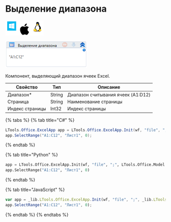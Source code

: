 # Выделение диапазона

![](<../../../.gitbook/assets/image (100) (1) (1) (1) (1) (1) (90).png>)

![](<../../../.gitbook/assets/image (346).png>)

Компонент, выделяющий диапазон ячеек Excel.

| Свойство        | Тип    | Описание                           |
| --------------- | ------ | ---------------------------------- |
| Диапазон\*      | String | Диапазон считывания ячеек (A1:D12) |
| Страница        | String | Наименование страницы              |
| Индекс страницы | Int32  | Индекс страницы                    |

{% tabs %}
{% tab title="C#" %}
```csharp
LTools.Office.ExcelApp app = LTools.Office.ExcelApp.Init(wf, "file", ";", LTools.Office.Model.InteropTypes.DX);
app.SelectRange("A1:C12", "Лист1", 0);
```
{% endtab %}

{% tab title="Python" %}
```python
app = LTools.Office.ExcelApp.Init(wf, "file", ";", LTools.Office.Model.InteropTypes.DX)
app.SelectRange("A1:C12", "Лист1", 0)
```
{% endtab %}

{% tab title="JavaScript" %}
```javascript
var app = _lib.LTools.Office.ExcelApp.Init(wf, "file", ";", _lib.LTools.Office.Model.InteropTypes.DX);
app.SelectRange("A1:C12", "Лист1", 0);
```
{% endtab %}
{% endtabs %}
